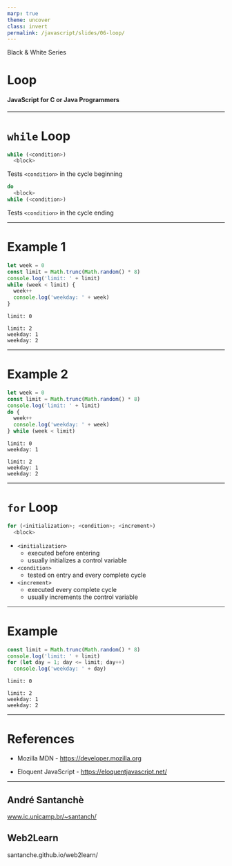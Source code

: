 ```yaml
---
marp: true
theme: uncover
class: invert
permalink: /javascript/slides/06-loop/
---
```


Black & White Series

# Loop

#### JavaScript for C or Java Programmers

---

<!-- class: lead -->

# `while` Loop

~~~javascript
while (<condition>)
  <block>
~~~

Tests `<condition>` in the cycle beginning

~~~javascript
do
  <block>
while (<condition>)
~~~

Tests `<condition>` in the cycle ending

---

# Example 1

~~~javascript
let week = 0
const limit = Math.trunc(Math.random() * 8)
console.log('limit: ' + limit)
while (week < limit) {
  week++
  console.log('weekday: ' + week)
} 
~~~

~~~
limit: 0
~~~

~~~
limit: 2
weekday: 1
weekday: 2
~~~

---

# Example 2

~~~javascript
let week = 0
const limit = Math.trunc(Math.random() * 8)
console.log('limit: ' + limit)
do {
  week++
  console.log('weekday: ' + week)
} while (week < limit)
~~~

~~~
limit: 0
weekday: 1
~~~

~~~
limit: 2
weekday: 1
weekday: 2
~~~

---

# `for` Loop

~~~javascript
for (<initialization>; <condition>; <increment>)
  <block>
~~~

* `<initialization>`
  * executed before entering
  * usually initializes a control variable
* `<condition>`
  * tested on entry and every complete cycle
* `<increment>`
  * executed every complete cycle
  * usually increments the control variable

---

# Example

~~~javascript
const limit = Math.trunc(Math.random() * 8)
console.log('limit: ' + limit)
for (let day = 1; day <= limit; day++)
  console.log('weekday: ' + day)
~~~

~~~
limit: 0
~~~

~~~
limit: 2
weekday: 1
weekday: 2
~~~

---

# References

* Mozilla MDN - https://developer.mozilla.org

* Eloquent JavaScript - https://eloquentjavascript.net/

---

<!-- class: invert -->

## André Santanchè

www.ic.unicamp.br/~santanch/

## Web2Learn

santanche.github.io/web2learn/